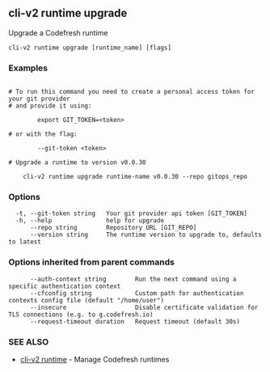 ## cli-v2 runtime upgrade

Upgrade a Codefresh runtime

```
cli-v2 runtime upgrade [runtime_name] [flags]
```

### Examples

```

# To run this command you need to create a personal access token for your git provider
# and provide it using:

        export GIT_TOKEN=<token>

# or with the flag:

        --git-token <token>

# Upgrade a runtime to version v0.0.30

    cli-v2 runtime upgrade runtime-name v0.0.30 --repo gitops_repo

```

### Options

```
  -t, --git-token string   Your git provider api token [GIT_TOKEN]
  -h, --help               help for upgrade
      --repo string        Repository URL [GIT_REPO]
      --version string     The runtime version to upgrade to, defaults to latest
```

### Options inherited from parent commands

```
      --auth-context string        Run the next command using a specific authentication context
      --cfconfig string            Custom path for authentication contexts config file (default "/home/user")
      --insecure                   Disable certificate validation for TLS connections (e.g. to g.codefresh.io)
      --request-timeout duration   Request timeout (default 30s)
```

### SEE ALSO

* [cli-v2 runtime](cli-v2_runtime.md)	 - Manage Codefresh runtimes


